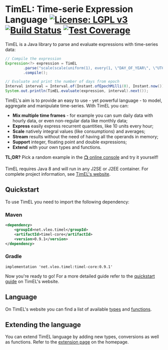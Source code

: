 # TimEL: Time-serie Expression Language [![License: LGPL v3](https://img.shields.io/badge/License-LGPL%20v3-blue.svg)](https://www.gnu.org/licenses/lgpl-3.0) [![Build Status](https://travis-ci.com/aleofreddi/timel.svg?branch=master)](https://travis-ci.com/aleofreddi/timel) [![Test Coverage](https://codecov.io/gh/aleofreddi/timel/branch/master/graph/badge.svg)](https://codecov.io/gh/aleofreddi/timel)

TimEL is a Java library to parse and evaluate expressions with time-series data:

```java
// Compile the expression
Expression<?> expression = TimEL
        .parse("scale(scale(uniform(1), every(1, \"DAY_OF_YEAR\", \"UTC\")))")
        .compile();

// Evaluate and print the number of days from epoch
Interval interval = Interval.of(Instant.ofEpochMilli(0), Instant.now());
System.out.println(TimEL.evaluate(expression, interval).next());
```

TimEL's aim is to provide an easy to use - yet powerful language - to model, aggregate and manipulate time-series. With TimEL you can:

  * **Mix multiple time frames** - for example you can sum daily data with hourly data, or even non-regular data like monthly data;
  * **Express** easily express recurrent quantities, like 10 units every hour;
  * **Scale** natively integral values (like consumptions) and averages;
  * **Stream** results without the need of having all the operands in memory;
  * **Support** integer, floating point and double expressions;
  * **Extend** with your own types and functions.

**TL;DR?** Pick a random example in the [📺 online console](https://timel.vleo.net/console) and try it yourself!

TimEL requires Java 8 and will run in any J2SE or J2EE container.  For complete project information, see [TimEL's website](https://timel.vleo.net).

## Quickstart

To use TimEL you need to import the following dependency:

### Maven
```xml
<dependency>
    <groupId>net.vleo.timel</groupId>
    <artifactId>timel-core</artifactId>
    <version>0.9.1</version>
</dependency>
```

### Gradle
```
implementation 'net.vleo.timel:timel-core:0.9.1'
```

Now you're ready to go! For a more detailed guide refer to the [quickstart guide](https://timel.vleo.net/dokuwiki/doku.php/quickstart) on TimEL's website.

## Language

On TimEL's website you can find a list of available [types](https://timel.vleo.net/dokuwiki/doku.php/data_types) and [functions](https://timel.vleo.net/dokuwiki/doku.php/functions).

## Extending the language

You can extend TimEL language by adding new types, conversions as well as functions. Refer to the [extension page](http://timel.vleo.net/dokuwiki/doku.php/extensions) on the homepage.
